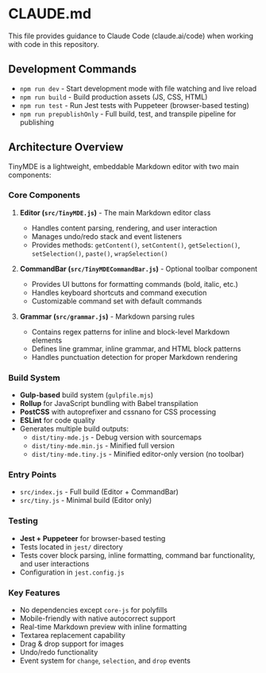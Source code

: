 # CLAUDE.md

This file provides guidance to Claude Code (claude.ai/code) when working with code in this repository.

## Development Commands

- `npm run dev` - Start development mode with file watching and live reload
- `npm run build` - Build production assets (JS, CSS, HTML)
- `npm run test` - Run Jest tests with Puppeteer (browser-based testing)
- `npm run prepublishOnly` - Full build, test, and transpile pipeline for publishing

## Architecture Overview

TinyMDE is a lightweight, embeddable Markdown editor with two main components:

### Core Components

1. **Editor (`src/TinyMDE.js`)** - The main Markdown editor class
   - Handles content parsing, rendering, and user interaction
   - Manages undo/redo stack and event listeners
   - Provides methods: `getContent()`, `setContent()`, `getSelection()`, `setSelection()`, `paste()`, `wrapSelection()`

2. **CommandBar (`src/TinyMDECommandBar.js`)** - Optional toolbar component
   - Provides UI buttons for formatting commands (bold, italic, etc.)
   - Handles keyboard shortcuts and command execution
   - Customizable command set with default commands

3. **Grammar (`src/grammar.js`)** - Markdown parsing rules
   - Contains regex patterns for inline and block-level Markdown elements
   - Defines line grammar, inline grammar, and HTML block patterns
   - Handles punctuation detection for proper Markdown rendering

### Build System

- **Gulp-based** build system (`gulpfile.mjs`)
- **Rollup** for JavaScript bundling with Babel transpilation
- **PostCSS** with autoprefixer and cssnano for CSS processing
- **ESLint** for code quality
- Generates multiple build outputs:
  - `dist/tiny-mde.js` - Debug version with sourcemaps
  - `dist/tiny-mde.min.js` - Minified full version
  - `dist/tiny-mde.tiny.js` - Minified editor-only version (no toolbar)

### Entry Points

- `src/index.js` - Full build (Editor + CommandBar)
- `src/tiny.js` - Minimal build (Editor only)

### Testing

- **Jest + Puppeteer** for browser-based testing
- Tests located in `jest/` directory
- Tests cover block parsing, inline formatting, command bar functionality, and user interactions
- Configuration in `jest.config.js`

### Key Features

- No dependencies except `core-js` for polyfills
- Mobile-friendly with native autocorrect support
- Real-time Markdown preview with inline formatting
- Textarea replacement capability
- Drag & drop support for images
- Undo/redo functionality
- Event system for `change`, `selection`, and `drop` events